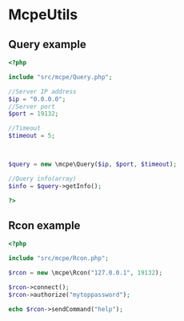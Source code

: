 # McpeUtils


## Query example

``` php
<?php

include "src/mcpe/Query.php";

//Server IP address
$ip = "0.0.0.0";
//Server port
$port = 19132;

//Timeout
$timeout = 5;



$query = new \mcpe\Query($ip, $port, $timeout);

//Query info(array)
$info = $query->getInfo();

?>
```

## Rcon example
``` php
<?php

include "src/mcpe/Rcon.php";

$rcon = new \mcpe\Rcon("127.0.0.1", 19132);

$rcon->connect();
$rcon->authorize("mytoppassword");

echo $rcon->sendCommand("help");

```
